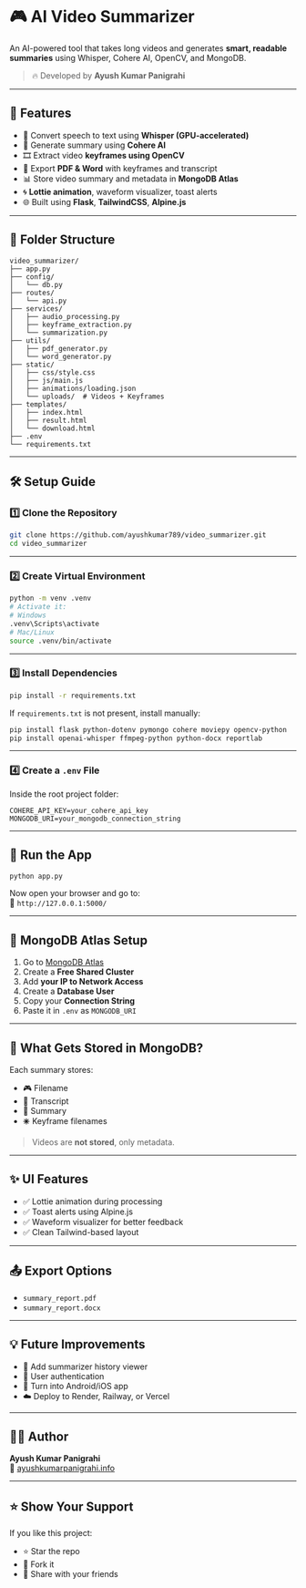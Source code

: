 # 🎮 AI Video Summarizer

An AI-powered tool that takes long videos and generates **smart, readable summaries** using Whisper, Cohere AI, OpenCV, and MongoDB.

> 🔥 Developed by **Ayush Kumar Panigrahi**

---

## 🚀 Features

- 🎤 Convert speech to text using **Whisper (GPU-accelerated)**
- 🧠 Generate summary using **Cohere AI**
- 🎞️ Extract video **keyframes using OpenCV**
- 📄 Export **PDF & Word** with keyframes and transcript
- 📊 Store video summary and metadata in **MongoDB Atlas**
- 🌀 **Lottie animation**, waveform visualizer, toast alerts
- 🌐 Built using **Flask**, **TailwindCSS**, **Alpine.js**

---

## 📁 Folder Structure

```
video_summarizer/
├── app.py
├── config/
│   └── db.py
├── routes/
│   └── api.py
├── services/
│   ├── audio_processing.py
│   ├── keyframe_extraction.py
│   └── summarization.py
├── utils/
│   ├── pdf_generator.py
│   └── word_generator.py
├── static/
│   ├── css/style.css
│   ├── js/main.js
│   ├── animations/loading.json
│   └── uploads/  # Videos + Keyframes
├── templates/
│   ├── index.html
│   ├── result.html
│   └── download.html
├── .env
└── requirements.txt
```

---

## 🛠️ Setup Guide

### 1️⃣ Clone the Repository

```bash
git clone https://github.com/ayushkumar789/video_summarizer.git
cd video_summarizer
```

---

### 2️⃣ Create Virtual Environment

```bash
python -m venv .venv
# Activate it:
# Windows
.venv\Scripts\activate
# Mac/Linux
source .venv/bin/activate
```

---

### 3️⃣ Install Dependencies

```bash
pip install -r requirements.txt
```

If `requirements.txt` is not present, install manually:

```bash
pip install flask python-dotenv pymongo cohere moviepy opencv-python
pip install openai-whisper ffmpeg-python python-docx reportlab
```

---

### 4️⃣ Create a `.env` File

Inside the root project folder:

```env
COHERE_API_KEY=your_cohere_api_key
MONGODB_URI=your_mongodb_connection_string
```

---

## 🔄 Run the App

```bash
python app.py
```

Now open your browser and go to:  
📍 `http://127.0.0.1:5000/`

---

## 📀 MongoDB Atlas Setup

1. Go to [MongoDB Atlas](https://cloud.mongodb.com/)
2. Create a **Free Shared Cluster**
3. Add **your IP to Network Access**
4. Create a **Database User**
5. Copy your **Connection String**
6. Paste it in `.env` as `MONGODB_URI`

---

## 📂 What Gets Stored in MongoDB?

Each summary stores:

- 🎮 Filename
- 📄 Transcript
- 🧠 Summary
- 🞼 Keyframe filenames

> Videos are **not stored**, only metadata.

---

## ✨ UI Features

- ✅ Lottie animation during processing
- ✅ Toast alerts using Alpine.js
- ✅ Waveform visualizer for better feedback
- ✅ Clean Tailwind-based layout

---

## 📤 Export Options

- `summary_report.pdf`
- `summary_report.docx`

---

## 💡 Future Improvements

- 🧠 Add summarizer history viewer
- 🔐 User authentication
- 📱 Turn into Android/iOS app
- ☁️ Deploy to Render, Railway, or Vercel

---

## 👨‍💻 Author

**Ayush Kumar Panigrahi**  
📧 [ayushkumarpanigrahi.info](https://ayushkumarpanigrahi.info)

---

## ⭐ Show Your Support

If you like this project:

- ⭐ Star the repo
- 🍟 Fork it
- 💬 Share with your friends
